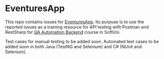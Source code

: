 # EventuresApp
This repo contains issues for [EventuresApp](http://softuni-qa-loadbalancer-2137572849.eu-north-1.elb.amazonaws.com:81/).
Its purpuse is to use the reported issues as a training resource for API testing with Postman and RestSharp for [QA Automation Backend](https://softuni.bg/trainings/4021/qa-automation-back-end-january-2023) course in SoftUni.

Test cases for manual testing to be added soon. 
Automated test cases to be added soon in both Java (TestNG and Selenium) and C# (NUnit and Selenium).

